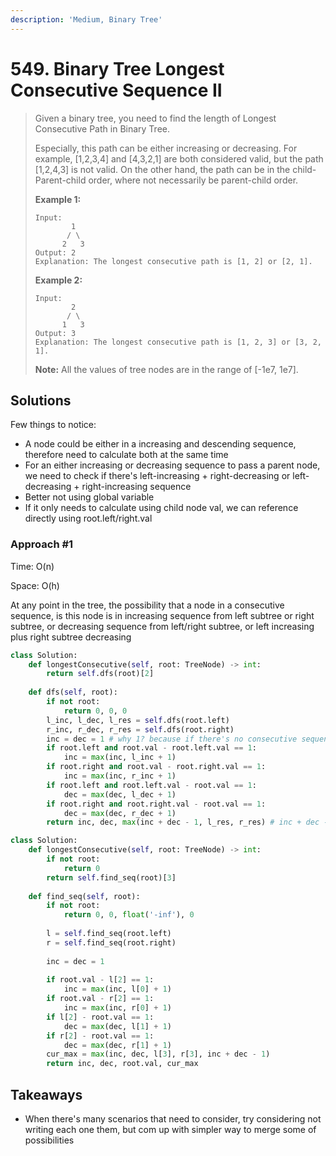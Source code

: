 ```yaml
---
description: 'Medium, Binary Tree'
---
```


# 549. Binary Tree Longest Consecutive Sequence II

> Given a binary tree, you need to find the length of Longest Consecutive Path in Binary Tree.
>
> Especially, this path can be either increasing or decreasing. For example, \[1,2,3,4\] and \[4,3,2,1\] are both considered valid, but the path \[1,2,4,3\] is not valid. On the other hand, the path can be in the child-Parent-child order, where not necessarily be parent-child order.
>
> **Example 1:**
>
> ```text
> Input:
>         1
>        / \
>       2   3
> Output: 2
> Explanation: The longest consecutive path is [1, 2] or [2, 1].
> ```
>
> **Example 2:**
>
> ```text
> Input:
>         2
>        / \
>       1   3
> Output: 3
> Explanation: The longest consecutive path is [1, 2, 3] or [3, 2, 1].
> ```
>
> **Note:** All the values of tree nodes are in the range of \[-1e7, 1e7\].

## Solutions

Few things to notice:

* A node could be either in a increasing and descending sequence, therefore need to calculate both at the same time
* For an either increasing or decreasing sequence to pass a parent node, we need to check if there's left-increasing + right-decreasing or left-decreasing + right-increasing sequence
* Better not using global variable
* If it only needs to calculate using child node val, we can reference directly using root.left/right.val

### Approach \#1

Time: O\(n\)

Space: O\(h\)

At any point in the tree, the possibility that a node in a consecutive sequence, is this node is in increasing sequence from left subtree or right subtree, or decreasing sequence from left/right subtree, or left increasing plus right subtree decreasing

```python
class Solution:
    def longestConsecutive(self, root: TreeNode) -> int:
        return self.dfs(root)[2]
        
    def dfs(self, root):        
        if not root:
            return 0, 0, 0
        l_inc, l_dec, l_res = self.dfs(root.left)
        r_inc, r_dec, r_res = self.dfs(root.right)
        inc = dec = 1 # why 1? because if there's no consecutive sequence from children then only counts current node as 1
        if root.left and root.val - root.left.val == 1:
            inc = max(inc, l_inc + 1)
        if root.right and root.val - root.right.val == 1:
            inc = max(inc, r_inc + 1)
        if root.left and root.left.val - root.val == 1:
            dec = max(dec, l_dec + 1)
        if root.right and root.right.val - root.val == 1:
            dec = max(dec, r_dec + 1)
        return inc, dec, max(inc + dec - 1, l_res, r_res) # inc + dec - 1, -1 means inc, dec has been included root both
```

```python
class Solution:
    def longestConsecutive(self, root: TreeNode) -> int:
        if not root:
            return 0
        return self.find_seq(root)[3]
        
    def find_seq(self, root):
        if not root:
            return 0, 0, float('-inf'), 0
        
        l = self.find_seq(root.left)
        r = self.find_seq(root.right)
        
        inc = dec = 1
        
        if root.val - l[2] == 1:
            inc = max(inc, l[0] + 1)
        if root.val - r[2] == 1:
            inc = max(inc, r[0] + 1)
        if l[2] - root.val == 1:
            dec = max(dec, l[1] + 1)
        if r[2] - root.val == 1:
            dec = max(dec, r[1] + 1)
        cur_max = max(inc, dec, l[3], r[3], inc + dec - 1)
        return inc, dec, root.val, cur_max
```

## Takeaways

* When there's many scenarios that need to consider, try considering not writing each one them, but com up with simpler way to merge some of possibilities

